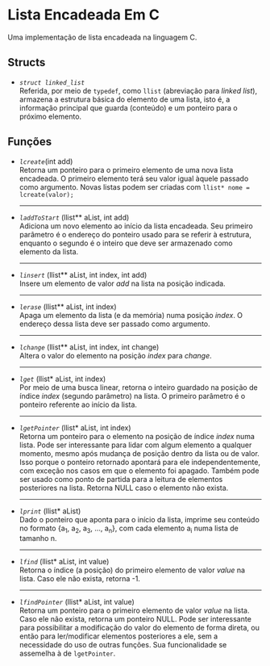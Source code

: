 <h1> Lista Encadeada Em C</h1>
Uma implementação de lista encadeada na linguagem C.

<h2>Structs</h2>
<ul>
<li><i><code>struct linked_list</code></i></li>
Referida, por meio de <code>typedef</code>, como <code>llist</code> (abreviação para <i>linked list</i>), armazena a estrutura básica do elemento de uma lista, isto é, a informação principal que guarda (conteúdo) e um ponteiro para o próximo elemento.
</ul>

<h2>Funções</h2>
<ul>
<li><i><code>lcreate</code></i>(int add)</li>
Retorna um ponteiro para o primeiro elemento de uma nova lista encadeada. O primeiro elemento terá seu valor igual àquele passado como argumento. Novas listas podem ser criadas com <code>llist* nome = lcreate(valor);</code> 
<hr/>

<li><i><code>laddToStart</code></i> (llist** aList, int add)</code></li>
Adiciona um novo elemento ao início da lista encadeada. Seu primeiro parâmetro é o endereço do ponteiro usado para se referir à estrutura, enquanto o segundo é o inteiro que deve ser armazenado como elemento da lista. 
<hr/>

<li><i><code>linsert</code></i> (llist** aList, int index, int add)</code></li>
Insere um elemento de valor <i>add</i> na lista na posição indicada. 
<hr/>

<li><i><code>lerase</code></i> (llist** aList, int index)</code></li>
Apaga um elemento da lista (e da memória) numa posição <i>index</i>. O endereço dessa lista deve ser passado como argumento.
<hr/>

<li><i><code>lchange</code></i> (llist** aList, int index, int change)</code></li>
Altera o valor do elemento na posição <i>index</i> para <i>change</i>.
<hr/>

<li><i><code>lget</code></i> (llist* aList, int index)</code></li>
Por meio de uma busca linear, retorna o inteiro guardado na posição de índice <i>index</i> (segundo parâmetro) na lista. O primeiro parâmetro é o ponteiro referente ao início da lista.
<hr/>

<li><i><code>lgetPointer</code></i> (llist* aList, int index)</code></li>
Retorna um ponteiro para o elemento na posição de índice <i>index</i> numa lista. Pode ser interessante para lidar com algum elemento a qualquer momento, mesmo após mudança de posição dentro da lista ou de valor. Isso porque o ponteiro retornado apontará para ele independentemente, com exceção nos casos em que o elemento foi apagado. Também pode ser usado como ponto de partida para a leitura de elementos posteriores na lista. Retorna NULL caso o elemento não exista.
<hr/>

<li><i><code>lprint</code></i> (llist* aList)</code></li>
Dado o ponteiro que aponta para o início da lista, imprime seu conteúdo no formato {a<sub>1</sub>, a<sub>2</sub>, a<sub>3</sub>, ..., a<sub>n</sub>}, com cada elemento a<sub>i</sub> numa lista de tamanho n.
<hr/>

<li><i><code>lfind</code></i> (llist* aList, int value)</code></li>
Retorna o índice (a posição) do primeiro elemento de valor <i>value</i> na lista. Caso ele não exista, retorna -1.
<hr/>

<li><i><code>lfindPointer</code></i> (llist* aList, int value)</code></li>
Retorna um ponteiro para o primeiro elemento de valor <i>value</i> na lista. Caso ele não exista, retorna um ponteiro NULL. Pode ser interessante para possibilitar a modificação do valor do elemento de forma direta, ou então para ler/modificar elementos posteriores a ele, sem a necessidade do uso de outras funções. Sua funcionalidade se assemelha à de <code>lgetPointer</code>.

</ul>
